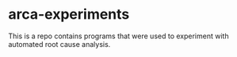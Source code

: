 # arca-experiments
This is a repo contains programs that were used to experiment with automated root cause analysis.
